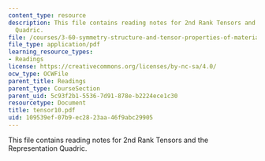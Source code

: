 ```yaml
---
content_type: resource
description: This file contains reading notes for 2nd Rank Tensors and the Representation
  Quadric.
file: /courses/3-60-symmetry-structure-and-tensor-properties-of-materials-fall-2005/109539ef07b9ec2823aa46f9abc29905_tensor10.pdf
file_type: application/pdf
learning_resource_types:
- Readings
license: https://creativecommons.org/licenses/by-nc-sa/4.0/
ocw_type: OCWFile
parent_title: Readings
parent_type: CourseSection
parent_uid: 5c93f2b1-5536-7d91-878e-b2224ece1c30
resourcetype: Document
title: tensor10.pdf
uid: 109539ef-07b9-ec28-23aa-46f9abc29905
---
```

This file contains reading notes for 2nd Rank Tensors and the Representation Quadric.